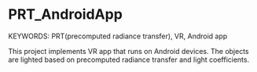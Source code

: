 # PRT_AndroidApp

KEYWORDS: 
PRT(precomputed radiance transfer), VR, Android app

This project implements VR app that runs on Android devices. 
The objects are lighted based on precomputed radiance transfer and light coefficients.
